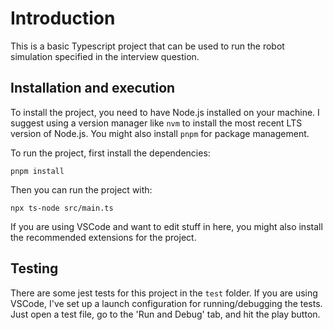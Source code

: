 # Introduction

This is a basic Typescript project that can be used to run the robot simulation specified in the interview question.

## Installation and execution

To install the project, you need to have Node.js installed on your machine. I suggest using a version manager like `nvm` to install the most recent LTS version of Node.js. You might also install `pnpm` for package management.

To run the project, first install the dependencies:

`pnpm install`

Then you can run the project with:

`npx ts-node src/main.ts`

If you are using VSCode and want to edit stuff in here, you might also install the recommended extensions for the project.

## Testing

There are some jest tests for this project in the `test` folder. If you are using VSCode, I've set up a launch configuration for running/debugging the tests. Just open a test file, go to the 'Run and Debug' tab, and hit the play button.
